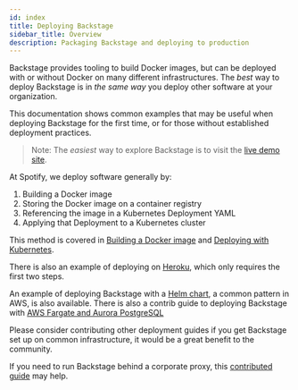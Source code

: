 ```yaml
---
id: index
title: Deploying Backstage
sidebar_title: Overview
description: Packaging Backstage and deploying to production
---
```


Backstage provides tooling to build Docker images, but can be deployed with or
without Docker on many different infrastructures. The _best_ way to deploy
Backstage is in _the same way_ you deploy other software at your organization.

This documentation shows common examples that may be useful when deploying
Backstage for the first time, or for those without established deployment
practices.

> Note: The _easiest_ way to explore Backstage is to visit the
> [live demo site](https://demo.backstage.io).

At Spotify, we deploy software generally by:

1. Building a Docker image
2. Storing the Docker image on a container registry
3. Referencing the image in a Kubernetes Deployment YAML
4. Applying that Deployment to a Kubernetes cluster

This method is covered in [Building a Docker image](docker.md) and
[Deploying with Kubernetes](k8s.md).

There is also an example of deploying on [Heroku](heroku.md), which only
requires the first two steps.

An example of deploying Backstage with a [Helm chart](helm.md), a common pattern
in AWS, is also available. There is also a contrib guide to deploying Backstage
with
[AWS Fargate and Aurora PostgreSQL](https://github.com/backstage/backstage/blob/master/contrib/docs/tutorials/aws-fargate-deployment.md)

Please consider contributing other deployment guides if you get Backstage set up
on common infrastructure, it would be a great benefit to the community.

If you need to run Backstage behind a corporate proxy, this
[contributed guide](https://github.com/backstage/backstage/blob/master/contrib/docs/tutorials/help-im-behind-a-corporate-proxy.md)
may help.
